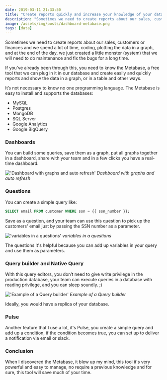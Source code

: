 ```yaml
---
date: 2019-03-11 21:33:50
title: "Create reports quickly and increase your knowledge of your data with this incredible tool"
description: "Sometimes we need to create reports about our sales, customers or finances and we spend a lot of time, coding, plotting the data in a graph, and at the end of the day, we just created a little monster (system) that we will need to do maintenance and fix the bugs for a long time."
image: /assets/img/posts/dashboard-metabase.png
tags: [data]
---
```


Sometimes we need to create reports about our sales, customers or finances and we spend a lot of time, coding, plotting the data in a graph, and at the end of the day, we just created a little monster (system) that we will need to do maintenance and fix the bugs for a long time.

If you’ve already been through this, you need to know the Metabase, a free tool that we can plug in it in our database and create easily and quickly reports and show the data in a graph, or in a table and other ways.

It’s not necessary to know no one programming language. The Metabase is easy to install and supports the databases:

- MySQL
- Postgres
- MongoDB
- SQL Server
- Google Analytics
- Google BigQuery

### Dashboards

You can build some queries, save them as a graph, put all graphs together in a dashboard, share with your team and in a few clicks you have a real-time dashboard.

!['Dashboard with graphs and auto refresh'](/assets/img/posts/dashboard-metabase.png)
*Dashboard with graphs and auto refresh*

### Questions

You can create a simple query like:

```sql
SELECT email FROM customer WHERE ssn = {{ ssn_number }};
```

Save as a question, and your team can use this question to pick up the customers' email just by passing the SSN number as a parameter.

!['variables in a questions'](/assets/img/posts/questions-metabase.png)
*variables in a questions*

The questions it's helpful because you can add up variables in your query and use them as parameters.

### Query builder and Native Query

With this query editors, you don’t need to give write privilege in the production database, your team can execute queries in a database with reading privilege, and you can sleep soundly. ;)

!['Example of a Query builder'](/assets/img/posts/query-builder-metabase.png)
*Example of a Query builder*

Ideally, you would have a replica of your database.

### Pulse

Another feature that I use a lot, it's Pulse, you create a simple query and add up a condition, if the condition becomes true, you can set up to deliver a notification via email or slack.

### Conclusion

When I discovered the Metabase, it blew up my mind, this tool it's very powerful and easy to manage, no require a previous knowledge and for sure, this tool will save much of your time.